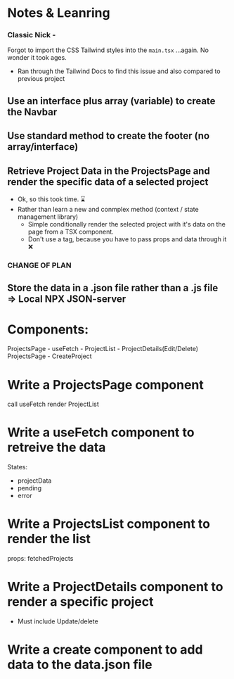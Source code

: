 # Notes & Leanring

### Classic Nick - 
Forgot to import the CSS Tailwind styles into the ```main.tsx``` ...again. No wonder it took ages.
- Ran through the Tailwind Docs to find this issue and also compared to previous project

## Use an interface plus array (variable) to create the Navbar


## Use standard method to create the footer (no array/interface)


## Retrieve Project Data in the ProjectsPage and render the specific data of a selected project
- Ok, so this took time. ⌛️
- Rather than learn a new and conmplex method (context / state management library)
    - Simple conditionally render the selected project with it's data on the page from a TSX component.
    - Don't use a <Link/> tag, because you have to pass props and data through it ❌ 


### CHANGE OF PLAN
## Store the data in a .json file rather than a .js file => Local NPX JSON-server
# Components:
ProjectsPage - useFetch - ProjectList - ProjectDetails(Edit/Delete)
ProjectsPage - CreateProject 
# Write a ProjectsPage component
call useFetch
render ProjectList
# Write a useFetch component to retreive the data
States:
- projectData
- pending
- error
# Write a ProjectsList component to render the list
props: fetchedProjects
# Write a ProjectDetails component to render a specific project
- Must include Update/delete
# Write a create component to add data to the data.json file
# 